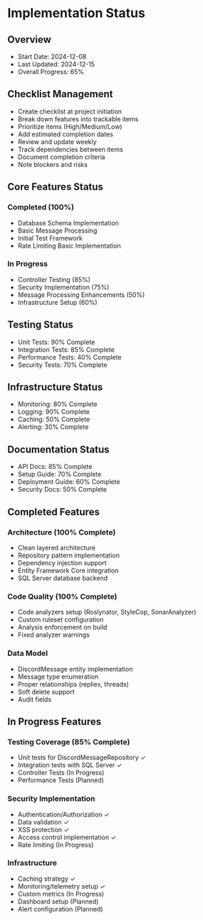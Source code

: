 # Implementation Status

## Overview
- Start Date: 2024-12-08
- Last Updated: 2024-12-15
- Overall Progress: 65%

## Checklist Management
- Create checklist at project initiation
- Break down features into trackable items
- Prioritize items (High/Medium/Low)
- Add estimated completion dates
- Review and update weekly
- Track dependencies between items
- Document completion criteria
- Note blockers and risks

## Core Features Status
### Completed (100%)
- Database Schema Implementation
- Basic Message Processing
- Initial Test Framework
- Rate Limiting Basic Implementation

### In Progress
- Controller Testing (85%)
- Security Implementation (75%)
- Message Processing Enhancements (50%)
- Infrastructure Setup (60%)

## Testing Status
- Unit Tests: 90% Complete
- Integration Tests: 85% Complete
- Performance Tests: 40% Complete
- Security Tests: 70% Complete

## Infrastructure Status
- Monitoring: 80% Complete
- Logging: 90% Complete
- Caching: 50% Complete
- Alerting: 30% Complete

## Documentation Status
- API Docs: 85% Complete
- Setup Guide: 70% Complete
- Deployment Guide: 60% Complete
- Security Docs: 50% Complete

## Completed Features
### Architecture (100% Complete)
- Clean layered architecture
- Repository pattern implementation
- Dependency injection support
- Entity Framework Core integration
- SQL Server database backend

### Code Quality (100% Complete)
- Code analyzers setup (Roslynator, StyleCop, SonarAnalyzer)
- Custom ruleset configuration
- Analysis enforcement on build
- Fixed analyzer warnings

### Data Model
- DiscordMessage entity implementation
- Message type enumeration
- Proper relationships (replies, threads)
- Soft delete support
- Audit fields

## In Progress Features
### Testing Coverage (85% Complete)
- Unit tests for DiscordMessageRepository ✓
- Integration tests with SQL Server ✓
- Controller Tests (In Progress)
- Performance Tests (Planned)

### Security Implementation
- Authentication/Authorization ✓
- Data validation ✓
- XSS protection ✓
- Access control implementation ✓
- Rate limiting (In Progress)

### Infrastructure
- Caching strategy ✓
- Monitoring/telemetry setup ✓
- Custom metrics (In Progress)
- Dashboard setup (Planned)
- Alert configuration (Planned)
